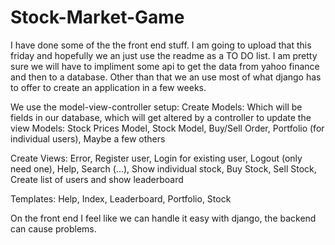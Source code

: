 # Stock-Market-Game
I have done some of the the front end stuff.  I am going to upload that this friday and hopefully we an just use the readme as a TO DO list.  I am pretty sure we will have to impliment some api to get the data from yahoo finance and then to a database.  Other than that we an use most of what django has to offer to create an application in a few weeks.

We use the model-view-controller setup:
Create Models: Which will be fields in our database, which will get altered by a controller to update the view
Models: Stock Prices Model, Stock Model, Buy/Sell Order, Portfolio (for individual users), Maybe a few others

Create Views: Error, Register user, Login for existing user, Logout (only need one), Help, Search (...), Show individual stock, Buy Stock, Sell Stock, Create list of users and show leaderboard

Templates: Help, Index, Leaderboard, Portfolio, Stock
 
On the front end I feel like we can handle it easy with django, the backend can cause problems.
